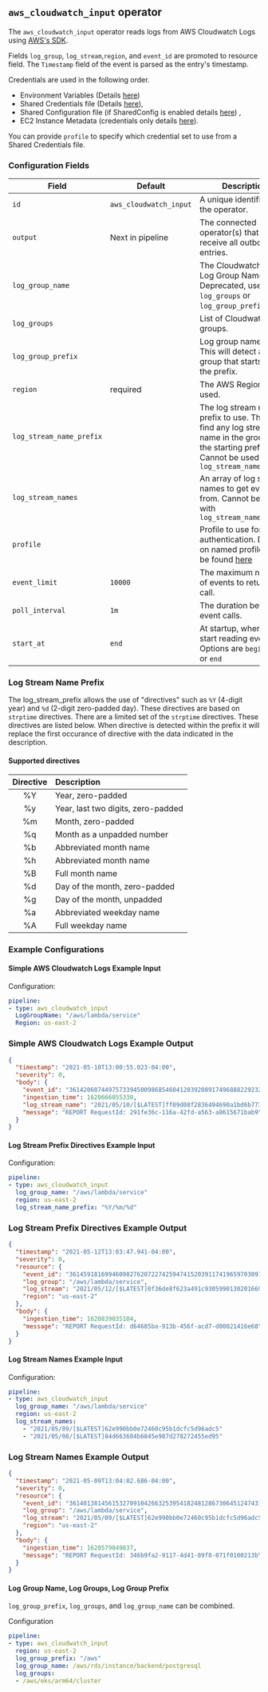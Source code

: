 ## `aws_cloudwatch_input` operator

The `aws_cloudwatch_input` operator reads logs from AWS Cloudwatch Logs using [AWS's SDK](https://github.com/aws/aws-sdk-go).

Fields `log_group`, `log_stream`,`region`, and `event_id` are promoted to resource field. The `Timestamp` field of the event is parsed as the entry's timestamp. 

Credentials are used in the following order.

- Environment Variables (Details [here](https://docs.aws.amazon.com/cli/latest/userguide/cli-configure-envvars.html))
- Shared Credentials file (Details [here](https://docs.aws.amazon.com/cli/latest/userguide/cli-configure-profiles.html)),
- Shared Configuration file (if SharedConfig is enabled details [here](https://docs.aws.amazon.com/sdkref/latest/guide/creds-config-files.html)) ,
- EC2 Instance Metadata (credentials only details [here](https://docs.aws.amazon.com/cli/latest/userguide/cli-configure-metadata.html)).

You can provide `profile` to specify which credential set to use from a Shared Credentials file.

### Configuration Fields

| Field                     | Default                | Description                                                                                                 |
| ---                       | ---                    | ---                                                                                                         |
| `id`                      | `aws_cloudwatch_input` | A unique identifier for the operator.                                                                       |
| `output`                  | Next in pipeline       | The connected operator(s) that will receive all outbound entries.                                           |
| `log_group_name`          |                        | The Cloudwatch Logs Log Group Name. Deprecated, use `log_groups` or `log_group_prefix`.                     |
| `log_groups`              |                        | List of Cloudwatch Log groups.                                                                              |
| `log_group_prefix`        |                        | Log group name prefix. This will detect any log group that starts with the prefix.                          |
| `region`                  | required               | The AWS Region to be used.                                                                                  |
| `log_stream_name_prefix`  |                        | The log stream name prefix to use. This will find any log stream name in the group with the starting prefix. Cannot be used with `log_stream_names` |
| `log_stream_names`        |                        | An array of log stream names to get events from. Cannot be used with `log_stream_name_prefix`               |
| `profile`                 |                        | Profile to use for authentication. Details on named profiles can be found [here](https://docs.aws.amazon.com/cli/latest/userguide/cli-configure-profiles.html) |
| `event_limit`             | `10000`                | The maximum number of events to return per call.                                                            |
| `poll_interval`           | `1m`                   | The duration between event calls.                                                                           |
| `start_at`                | `end`                  | At startup, where to start reading events. Options are `beginning` or `end`                                 |

### Log Stream Name Prefix

The log_stream_prefix allows the use of "directives" such as `%Y` (4-digit year) and `%d` (2-digit zero-padded day). These directives are based on `strptime` directives. There are a limited set of the `strptime` directives. These directives are listed below. When directive is detected within the prefix it will replace the first occurance of directive with the data indicated in the description.

#### Supported directives

| Directive | Description                        |
| :---:     | :---                               |
| %Y        | Year, zero-padded                  |
| %y        | Year, last two digits, zero-padded |
| %m        | Month, zero-padded                 |
| %q        | Month as a unpadded number         |
| %b        | Abbreviated month name             |
| %h        | Abbreviated month name             |
| %B        | Full month name                    |
| %d        | Day of the month, zero-padded      |
| %g        | Day of the month, unpadded         |
| %a        | Abbreviated weekday name           |
| %A        | Full weekday name                  |

### Example Configurations

#### Simple AWS Cloudwatch Logs Example Input

Configuration:

```yaml
pipeline:
- type: aws_cloudwatch_input
  LogGroupName: "/aws/lambda/service"
  Region: us-east-2
```

### Simple AWS Cloudwatch Logs Example Output

```json
{
  "timestamp": "2021-05-10T13:00:55.023-04:00",
  "severity": 0,
  "body": {
    "event_id": "36142060744975733945009868546041203920891749688822923267",
    "ingestion_time": 1620666055330,
    "log_stream_name": "2021/05/10/[$LATEST]ff09d08f2836494690a1bd6b77365502",
    "message": "REPORT RequestId: 291fe36c-116a-42fd-a563-a8615671bab9\tDuration: 4577.28 ms\tBilled Duration: 4578 ms\tMemory Size: 128 MB\tMax Memory Used: 68 MB\tInit Duration: 401.54 ms\t\n"
  }
}
```

#### Log Stream Prefix Directives Example Input

Configuration:

```yaml
pipeline:
- type: aws_cloudwatch_input
  log_group_name: "/aws/lambda/service"
  region: us-east-2
  log_stream_name_prefix: "%Y/%m/%d"
```

### Log Stream Prefix Directives Example Output

```json
{
  "timestamp": "2021-05-12T13:03:47.941-04:00",
  "severity": 0,
  "resource": {
    "event_id": "36145918169946098276207227425947415203911741965970309123",
    "log_group": "/aws/lambda/service",
    "log_stream": "2021/05/12/[$LATEST]0f36de8f623a491c9305990130201669",
    "region": "us-east-2"
  },
  "body": {
    "ingestion_time": 1620839035104,
    "message": "REPORT RequestId: d64685ba-913b-456f-acd7-d00021416e68\tDuration: 1852.30 ms\tBilled Duration: 1853 ms\tMemory Size: 128 MB\tMax Memory Used: 68 MB\t\n"
  }
}
```

#### Log Stream Names Example Input

Configuration:

```yaml
pipeline:
- type: aws_cloudwatch_input
  log_group_name: "/aws/lambda/service"
  region: us-east-2
  log_stream_names:
    - "2021/05/09/[$LATEST]62e990bb0e72460c95b1dcfc5d96adc5"
    - "2021/05/08/[$LATEST]84d663604b6845e987d278272455ed95"
```

### Log Stream Names Example Output

```json
{
  "timestamp": "2021-05-09T13:04:02.686-04:00",
  "severity": 0,
  "resource": {
    "event_id": "36140138145615327091042663253954182481286730645124743171",
    "log_group": "/aws/lambda/service",
    "log_stream": "2021/05/09/[$LATEST]62e990bb0e72460c95b1dcfc5d96adc5",
    "region": "us-east-2"
  },
  "body": {
    "ingestion_time": 1620579849837,
    "message": "REPORT RequestId: 346b9fa2-9117-4d41-89f8-071f0100213b\tDuration: 1865.27 ms\tBilled Duration: 1866 ms\tMemory Size: 128 MB\tMax Memory Used: 68 MB\t\n"
  }
}
```

#### Log Group Name, Log Groups, Log Group Prefix

`log_group_prefix`, `log_groups`, and `log_group_name` can be combined.

Configuration

```yaml
pipeline:
- type: aws_cloudwatch_input
  region: us-east-2
  log_group_prefix: "/aws"
  log_group_name: /aws/rds/instance/backend/postgresql
  log_groups:
  - /aws/eks/arm64/cluster
```